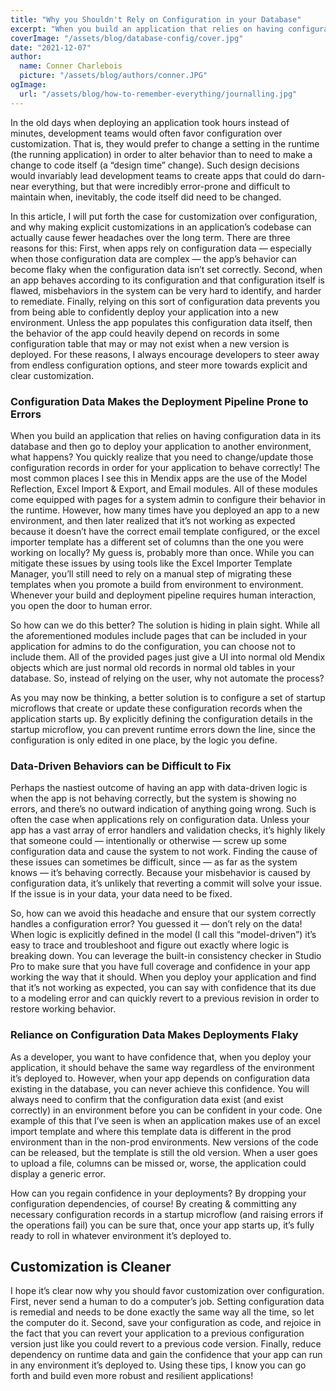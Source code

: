```yaml
---
title: "Why you Shouldn't Rely on Configuration in your Database"
excerpt: "When you build an application that relies on having configuration data in its database and then go to deploy your application to another environment, what happens? You quickly realize that you need to change/update those configuration records in order for your application to behave correctly!"
coverImage: "/assets/blog/database-config/cover.jpg"
date: "2021-12-07"
author:
  name: Conner Charlebois
  picture: "/assets/blog/authors/conner.JPG"
ogImage:
  url: "/assets/blog/how-to-remember-everything/journalling.jpg"
---
```


In the old days when deploying an application took hours instead of minutes, development teams would often favor configuration over customization. That is, they would prefer to change a setting in the runtime (the running application) in order to alter behavior than to need to make a change to code itself (a “design time” change). Such design decisions would invariably lead development teams to create apps that could do darn-near everything, but that were incredibly error-prone and difficult to maintain when, inevitably, the code itself did need to be changed.

In this article, I will put forth the case for customization over configuration, and why making explicit customizations in an application’s codebase can actually cause fewer headaches over the long term. There are three reasons for this: First, when apps rely on configuration data — especially when those configuration data are complex — the app’s behavior can become flaky when the configuration data isn’t set correctly. Second, when an app behaves according to its configuration and that configuration itself is flawed, misbehaviors in the system can be very hard to identify, and harder to remediate. Finally, relying on this sort of configuration data prevents you from being able to confidently deploy your application into a new environment. Unless the app populates this configuration data itself, then the behavior of the app could heavily depend on records in some configuration table that may or may not exist when a new version is deployed. For these reasons, I always encourage developers to steer away from endless configuration options, and steer more towards explicit and clear customization.

### Configuration Data Makes the Deployment Pipeline Prone to Errors 
When you build an application that relies on having configuration data in its database and then go to deploy your application to another environment, what happens? You quickly realize that you need to change/update those configuration records in order for your application to behave correctly! The most common places I see this in Mendix apps are the use of the Model Reflection, Excel Import & Export, and Email modules. All of these modules come equipped with pages for a system admin to configure their behavior in the runtime. However, how many times have you deployed an app to a new environment, and then later realized that it’s not working as expected because it doesn’t have the correct email template configured, or the excel importer template has a different set of columns than the one you were working on locally? My guess is, probably more than once. While you can mitigate these issues by using tools like the Excel Importer Template Manager, you’ll still need to rely on a manual step of migrating these templates when you promote a build from environment to environment. Whenever your build and deployment pipeline requires human interaction, you open the door to human error.

So how can we do this better? The solution is hiding in plain sight. While all the aforementioned modules include pages that can be included in your application for admins to do the configuration, you can choose not to include them. All of the provided pages just give a UI into normal old Mendix objects which are just normal old records in normal old tables in your database. So, instead of relying on the user, why not automate the process?

As you may now be thinking, a better solution is to configure a set of startup microflows that create or update these configuration records when the application starts up. By explicitly defining the configuration details in the startup microflow, you can prevent runtime errors down the line, since the configuration is only edited in one place, by the logic you define.

### Data-Driven Behaviors can be Difficult to Fix
Perhaps the nastiest outcome of having an app with data-driven logic is when the app is not behaving correctly, but the system is showing no errors, and there’s no outward indication of anything going wrong. Such is often the case when applications rely on configuration data. Unless your app has a vast array of error handlers and validation checks, it’s highly likely that someone could — intentionally or otherwise — screw up some configuration data and cause the system to not work. Finding the cause of these issues can sometimes be difficult, since — as far as the system knows — it’s behaving correctly. Because your misbehavior is caused by configuration data, it’s unlikely that reverting a commit will solve your issue. If the issue is in your data, your data need to be fixed.

So, how can we avoid this headache and ensure that our system correctly handles a configuration error? You guessed it — don’t rely on the data! When logic is explicitly defined in the model (I call this “model-driven”) it’s easy to trace and troubleshoot and figure out exactly where logic is breaking down. You can leverage the built-in consistency checker in Studio Pro to make sure that you have full coverage and confidence in your app working the way that it should. When you deploy your application and find that it’s not working as expected, you can say with confidence that its due to a modeling error and can quickly revert to a previous revision in order to restore working behavior.

### Reliance on Configuration Data Makes Deployments Flaky
As a developer, you want to have confidence that, when you deploy your application, it should behave the same way regardless of the environment it’s deployed to. However, when your app depends on configuration data existing in the database, you can never achieve this confidence. You will always need to confirm that the configuration data exist (and exist correctly) in an environment before you can be confident in your code. One example of this that I’ve seen is when an application makes use of an excel import template and where this template data is different in the prod environment than in the non-prod environments. New versions of the code can be released, but the template is still the old version. When a user goes to upload a file, columns can be missed or, worse, the application could display a generic error.

How can you regain confidence in your deployments? By dropping your configuration dependencies, of course! By creating & committing any necessary configuration records in a startup microflow (and raising errors if the operations fail) you can be sure that, once your app starts up, it’s fully ready to roll in whatever environment it’s deployed to.

## Customization is Cleaner
I hope it’s clear now why you should favor customization over configuration. First, never send a human to do a computer’s job. Setting configuration data is remedial and needs to be done exactly the same way all the time, so let the computer do it. Second, save your configuration as code, and rejoice in the fact that you can revert your application to a previous configuration version just like you could revert to a previous code version. Finally, reduce dependency on runtime data and gain the confidence that your app can run in any environment it’s deployed to. Using these tips, I know you can go forth and build even more robust and resilient applications!
